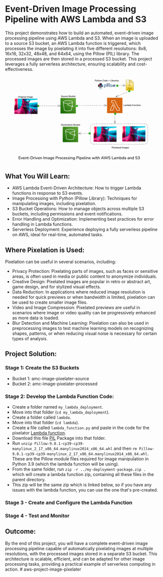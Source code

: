 # Event-Driven Image Processing Pipeline with AWS Lambda and S3

This project demonstrates how to build an automated, event-driven image processing pipeline using AWS Lambda and S3. When an image is uploaded to a source S3 bucket, an AWS Lambda function is triggered, which processes the image by pixelating it into five different resolutions: 8x8, 16x16, 32x32, 48x48, and 64x64, using the Pillow (PIL) library. The processed images are then stored in a processed S3 bucket. This project leverages a fully serverless architecture, ensuring scalability and cost-effectiveness.

![Serverless Projects](images/376104735-f2c51dcb-bd13-4bb4-9f7b-886915732272.gif)

## What You Will Learn:

- AWS Lambda Event-Driven Architecture: How to trigger Lambda functions in response to S3 events.
- Image Processing with Python (Pillow Library): Techniques for manipulating images, including pixelation.
- S3 Bucket Operations: How to manage objects across multiple S3 buckets, including permissions and event notifications.
- Error Handling and Optimization: Implementing best practices for error handling in Lambda functions.
- Serverless Deployment: Experience deploying a fully serverless pipeline on AWS, ideal for real-time, automated tasks.

## Where Pixelation is Used:

Pixelation can be useful in several scenarios, including:

- Privacy Protection: Pixelating parts of images, such as faces or sensitive areas, is often used in media or public content to anonymize individuals.
- Creative Design: Pixelated images are popular in retro or abstract art, game design, and for stylized visual effects.
- Data Reduction: In applications where reduced image resolution is needed for quick previews or when bandwidth is limited, pixelation can be used to create smaller image files.
- Video and Image Compression: Pixelated previews are useful in scenarios where image or video quality can be progressively enhanced as more data is loaded.
- Blur Detection and Machine Learning: Pixelation can also be used in preprocessing images to test machine learning models on recognizing shapes, patterns, or when reducing visual noise is necessary for certain types of analysis.

## Project Solution:

### Stage 1: Create the S3 Buckets

- Bucket 1: amc-image-pixelater-source
- Bucket 2: amc-image-pixelater-processed

### Stage 2: Develop the Lambda Function Code:

- Create a folder named `my_lambda_deployment`.
- Move into that folder (`cd my_lambda_deployment`).
- Create a folder called `lambda`.
- Move into that folder (`cd lambda`).
- Create a file called `lambda_function.py` and paste in the code for the pixelator [Lambda function](https://github.com/conglytran0301/aws-project-image-pixelater/blob/main/lambda_function.py).
- Download this file [PIL](https://files.pythonhosted.org/packages/f3/3b/d7bb231b3bc1414252e77463dc63554c1aeccffe0798524467aca7bad089/Pillow-9.0.1-cp39-cp39-manylinux_2_17_x86_64.manylinux2014_x86_64.whl) Package into that folder.
- Run `unzip Pillow-9.0.1-cp39-cp39-manylinux_2_17_x86_64.manylinux2014_x86_64.whl` and then `rm Pillow-9.0.1-cp39-cp39-manylinux_2_17_x86_64.manylinux2014_x86_64.whl`. These are the Pillow module files required for image manipulation in Python 3.9 (which the lambda function will be using).
- From the same folder, run `zip -r ../my-deployment-package.zip .` which will create a lambda function zip, containing all these files in the parent directory.
- This zip will be the same zip which is linked below, so if you have any issues with the lambda function, you can use the one that's pre-created.

### Stage 3 - Create and Configure the Lambda Function

### Stage 4 - Test and Monitor

## Outcome:

By the end of this project, you will have a complete event-driven image processing pipeline capable of automatically pixelating images at multiple resolutions, with the processed images stored in a separate S3 bucket. This architecture is scalable, efficient, and can be adapted for other image processing tasks, providing a practical example of serverless computing in action.
#   a w s - p r o j e c t - i m a g e - p i x e l a t e r 
 
 
